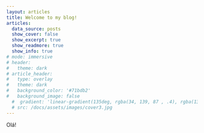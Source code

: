 ```yaml
---
layout: articles
title: Welcome to my blog!
articles:
  data_source: posts
  show_cover: false
  show_excerpt: true
  show_readmore: true
  show_info: true
# mode: immersive
# header:
#   theme: dark
# article_header:
#   type: overlay
#   theme: dark
#   background_color: '#71bdb2'
#   background_image: false
  #  gradient: 'linear-gradient(135deg, rgba(34, 139, 87 , .4), rgba(139, 34, 139, .4))'
  # src: /docs/assets/images/cover3.jpg
---
```



Olá!